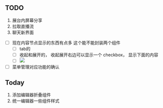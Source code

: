 ## TODO

1. 展台内屏幕分享
2. 拉取直播流
3. 聊天新界面
- [ ] 现在内容节点显示的东西有点多  这个能不能封装两个组件
	- [ ] tab的  
	- [ ] 收起和展开的， 收起展开右边可以显示一个 checkbox， 显示下面的内容
	- [ ] ![](Pasted%20image%2020240417091151.png)
- [ ] 菜单管理对应功能的确认

## Today

1. 添加编辑器折叠组件
2. 统一编辑器一些组件样式